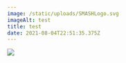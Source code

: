 ```yaml
---
image: /static/uploads/SMASHLogo.svg
imageAlt: test
title: test
date: 2021-08-04T22:51:35.375Z
---
```




![](https://d33wubrfki0l68.cloudfront.net/9f611c24dd75944deb7d54e5656e77f4816e7709/0016a/_nuxt/image/526860.svg)